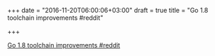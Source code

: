 +++
date = "2016-11-20T06:00:06+03:00"
draft = true
title = "Go 1.8 toolchain improvements  #reddit"

+++

<p><a href="https://t.co/mvqXIwC1N2">Go 1.8 toolchain improvements  #reddit</a></p>
